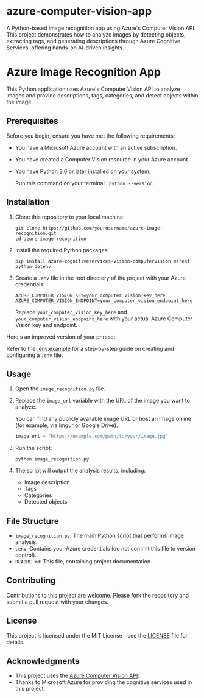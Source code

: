 # azure-computer-vision-app
A Python-based image recognition app using Azure's Computer Vision API. This project demonstrates how to analyze images by detecting objects, extracting tags, and generating descriptions through Azure Cognitive Services, offering hands-on AI-driven insights.

# Azure Image Recognition App

This Python application uses Azure's Computer Vision API to analyze images and provide descriptions, tags, categories, and detect objects within the image.

## Prerequisites

Before you begin, ensure you have met the following requirements:

* You have a Microsoft Azure account with an active subscription.
* You have created a Computer Vision resource in your Azure account.
* You have Python 3.6 or later installed on your system.
  
  Run this command on your terminal : ```python --version ```

## Installation

1. Clone this repository to your local machine:
   ```
   git clone https://github.com/yourusername/azure-image-recognition.git
   cd azure-image-recognition
   ```

2. Install the required Python packages:
   ```
   pip install azure-cognitiveservices-vision-computervision msrest python-dotenv
   ```

3. Create a `.env` file in the root directory of the project with your Azure credentials:
   ```
   AZURE_COMPUTER_VISION_KEY=your_computer_vision_key_here
   AZURE_COMPUTER_VISION_ENDPOINT=your_computer_vision_endpoint_here
   ```
   Replace `your_computer_vision_key_here` and `your_computer_vision_endpoint_here` with your actual Azure Computer Vision key and endpoint.

  Here's an improved version of your phrase:

Refer to the [.env.example](.env.example) for a step-by-step guide on creating and configuring a `.env` file.
## Usage

1. Open the `image_recognition.py` file.

2. Replace the `image_url` variable with the URL of the image you want to analyze.

   You can find any publicly available image URL or host an image online (for example, via Imgur or Google Drive).
   ```python
   image_url = "https://example.com/path/to/your/image.jpg"
   ```

4. Run the script:
   ```
   python image_recognition.py
   ```

5. The script will output the analysis results, including:
   - Image description
   - Tags
   - Categories
   - Detected objects

## File Structure

- `image_recognition.py`: The main Python script that performs image analysis.
- `.env`: Contains your Azure credentials (do not commit this file to version control).
- `README.md`: This file, containing project documentation.

## Contributing

Contributions to this project are welcome. Please fork the repository and submit a pull request with your changes.

## License

This project is licensed under the MIT License - see the [LICENSE](LICENSE) file for details.

## Acknowledgments

- This project uses the [Azure Computer Vision API](https://azure.microsoft.com/en-us/services/cognitive-services/computer-vision/).
- Thanks to Microsoft Azure for providing the cognitive services used in this project.
